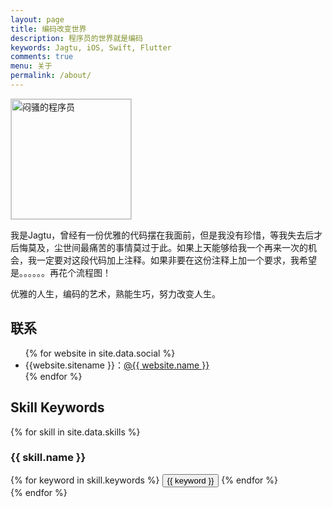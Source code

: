 ```yaml
---
layout: page
title: 编码改变世界
description: 程序员的世界就是编码
keywords: Jagtu, iOS, Swift, Flutter
comments: true
menu: 关于
permalink: /about/
---
```


<img style="height:192px;width:192px;border:1px solid lightgrey;" src="{{ site.url }}/assets/images/bio-photo.jpg" alt="闷骚的程序员" />

我是Jagtu，曾经有一份优雅的代码摆在我面前，但是我没有珍惜，等我失去后才后悔莫及，尘世间最痛苦的事情莫过于此。如果上天能够给我一个再来一次的机会，我一定要对这段代码加上注释。如果非要在这份注释上加一个要求，我希望是。。。。。。再花个流程图！

优雅的人生，编码的艺术，熟能生巧，努力改变人生。

## 联系

<ul>
{% for website in site.data.social %}
<li>{{website.sitename }}：<a href="{{ website.url }}" target="_blank">@{{ website.name }}</a></li>
{% endfor %}
</ul>



## Skill Keywords

{% for skill in site.data.skills %}
### {{ skill.name }}
<div class="btn-inline">
{% for keyword in skill.keywords %}
<button class="btn btn-outline" type="button">{{ keyword }}</button>
{% endfor %}
</div>
{% endfor %}
